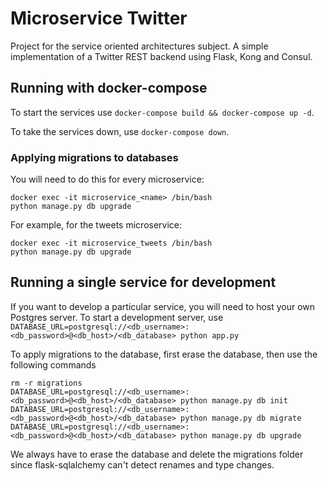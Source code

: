 # Microservice Twitter

Project for the service oriented architectures subject. A simple implementation of a Twitter REST backend using Flask, Kong and Consul.

## Running with docker-compose

To start the services use `docker-compose build && docker-compose up -d`.

To take the services down, use `docker-compose down`.

### Applying migrations to databases

You will need to do this for every microservice:

```
docker exec -it microservice_<name> /bin/bash
python manage.py db upgrade
```

For example, for the tweets microservice:
```
docker exec -it microservice_tweets /bin/bash
python manage.py db upgrade
```

## Running a single service for development

If you want to develop a particular service, you will need to host your own Postgres server.
To start a development server, use `DATABASE_URL=postgresql://<db_username>:<db_password>@<db_host>/<db_database> python app.py`

To apply migrations to the database, first erase the database, then use the following commands
```
rm -r migrations
DATABASE_URL=postgresql://<db_username>:<db_password>@<db_host>/<db_database> python manage.py db init
DATABASE_URL=postgresql://<db_username>:<db_password>@<db_host>/<db_database> python manage.py db migrate
DATABASE_URL=postgresql://<db_username>:<db_password>@<db_host>/<db_database> python manage.py db upgrade
```
We always have to erase the database and delete the migrations folder since flask-sqlalchemy can't detect renames and type changes.